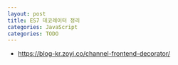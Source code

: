 ```yaml
---
layout: post
title: ES7 데코레이터 정리
categories: JavaScript
categories: TODO
---
```



- https://blog-kr.zoyi.co/channel-frontend-decorator/